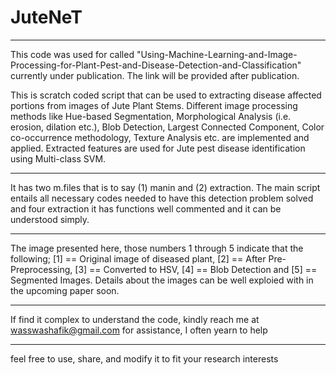 # JuteNeT
**************************************************************************************************************************************

This code was used for called "Using-Machine-Learning-and-Image-Processing-for-Plant-Pest-and-Disease-Detection-and-Classification" 
currently under publication. The link will be provided after publication.

This is scratch coded script that can be used to extracting disease affected portions from images of Jute Plant Stems. 
Different image processing methods like Hue-based Segmentation, Morphological Analysis (i.e. erosion, dilation etc.), 
Blob Detection, Largest Connected Component, Color co-occurrence methodology, Texture Analysis etc. are implemented and applied. 
Extracted features are used for Jute pest disease identification using Multi-class SVM.

***************************************************************************************************************************************
It has two m.files that is to say (1) manin and (2) extraction. The main script entails all necessary codes needed to have this detection problem
solved and four extraction it has functions well commented and it can be understood simply. 

**************************************************************************************************************************************************
The image presented here, those numbers 1 through 5 indicate that the following;  [1] == Original image of diseased plant, [2] == After Pre-Preprocessing, 
[3] == Converted to HSV, [4] == Blob Detection and [5] == Segmented Images. Details about the images can be well exploied with in the upcoming paper soon. 


***********************************************************************************************************************************************************
If find it complex to understand the code, kindly reach me at wasswashafik@gmail.com for assistance, I often yearn to help


*********************************************************************************************************************************************************
feel free to use, share, and modify it to fit your research interests 
